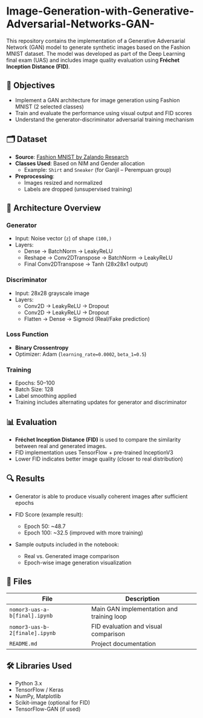# Image-Generation-with-Generative-Adversarial-Networks-GAN-

This repository contains the implementation of a Generative Adversarial Network (GAN) model to generate synthetic images based on the Fashion MNIST dataset. The model was developed as part of the Deep Learning final exam (UAS) and includes image quality evaluation using **Fréchet Inception Distance (FID)**.

## 📌 Objectives

- Implement a GAN architecture for image generation using Fashion MNIST (2 selected classes)
- Train and evaluate the performance using visual output and FID scores
- Understand the generator-discriminator adversarial training mechanism

## 🗂 Dataset

- **Source**: [Fashion MNIST by Zalando Research](https://github.com/zalandoresearch/fashion-mnist)
- **Classes Used**: Based on NIM and Gender allocation
  - Example: `Shirt` and `Sneaker` (for Ganjil – Perempuan group)
- **Preprocessing**: 
  - Images resized and normalized
  - Labels are dropped (unsupervised training)

## 🧱 Architecture Overview

### Generator
- Input: Noise vector (`z`) of shape `(100,)`
- Layers:
  - Dense → BatchNorm → LeakyReLU
  - Reshape → Conv2DTranspose → BatchNorm → LeakyReLU
  - Final Conv2DTranspose → Tanh (28x28x1 output)

### Discriminator
- Input: 28x28 grayscale image
- Layers:
  - Conv2D → LeakyReLU → Dropout
  - Conv2D → LeakyReLU → Dropout
  - Flatten → Dense → Sigmoid (Real/Fake prediction)

### Loss Function
- **Binary Crossentropy**
- Optimizer: Adam (`learning_rate=0.0002`, `beta_1=0.5`)

### Training
- Epochs: 50–100
- Batch Size: 128
- Label smoothing applied
- Training includes alternating updates for generator and discriminator

## 📊 Evaluation

- **Fréchet Inception Distance (FID)** is used to compare the similarity between real and generated images.
- FID implementation uses TensorFlow + pre-trained InceptionV3
- Lower FID indicates better image quality (closer to real distribution)

## 🔍 Results

- Generator is able to produce visually coherent images after sufficient epochs
- FID Score (example result):  
  - Epoch 50: ~48.7  
  - Epoch 100: ~32.5 (improved with more training)

- Sample outputs included in the notebook:
  - Real vs. Generated image comparison
  - Epoch-wise image generation visualization

## 📂 Files

| File | Description |
|------|-------------|
| `nomor3-uas-a-b[final].ipynb` | Main GAN implementation and training loop |
| `nomor3-uas-b-2[finale].ipynb` | FID evaluation and visual comparison |
| `README.md` | Project documentation |

## 🛠 Libraries Used

- Python 3.x
- TensorFlow / Keras
- NumPy, Matplotlib
- Scikit-image (optional for FID)
- TensorFlow-GAN (if used)
